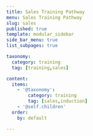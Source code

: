 ```yaml
---
title: Sales Training Pathway
menu: Sales Training Pathway
slug: sales
published: true
template: modular_sidebar
side_bar_menu: true
list_subpages: true

taxonomy:
  category: training
  tag: [training,sales]

content:
  items:
    - '@taxonomy': 
        category: training
        tag: [sales,induction]
    - '@self.children'
  order:
    by: default

---
```

